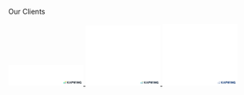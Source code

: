  
 
 Our Clients
 <br/>
 <br/>
<a href="{{site.bayut}}" target="_blank">
    <img width="150" src="/assets/imgs/company/bayut.gif" >
</a>
<a href="{{site.lyskills}}" target="_blank">
    <img width="150" src="/assets/imgs/company/lyskills.gif">
</a>
<a href="{{site.harbour}}" target="_blank">
    <img width="150" src="/assets/imgs/company/harbour.gif">
</a>
